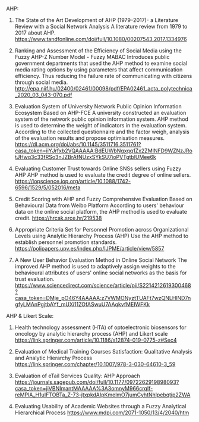 


AHP:

1. The State of the Art Development of AHP (1979–2017)- a Literature Review with a Social Network Analysis
   A literature review from 1979 to 2017 about AHP.
   https://www.tandfonline.com/doi/full/10.1080/00207543.2017.1334976

2. Ranking and Assessment of the Efficiency of Social Media using the Fuzzy AHP-Z Number Model - Fuzzy MABAC
   Introduces public government departments that used the AHP method to examine social media rating options by using parameters that affect communication efficiency. Thus reducing the failure rate of communicating with citizens through social media.
   http://epa.niif.hu/02400/02461/00098/pdf/EPA02461_acta_polytechnica_2020_03_043-070.pdf

3. Evaluation System of University Network Public Opinion Information Ecosystem Based on AHP-FCE
   A university constructed an evaluation system of the network public opinion information system. AHP method is used to determine the weight of indicators in the evaluation system. According to the collected questionnaire and the factor weigh, analysis of the evaluation results and propose optimisation measures.
   https://dl.acm.org/doi/abs/10.1145/3511716.3511761?casa_token=iiYJrfxb2VQAAAAA:BdEUWbNgxqq1Zx2ZMINFD9WZNzJRotJHwq3c33fRSo3nJZBrAfNUzxSYkSU7ioPVTgtblUMee6k

4. Evaluating Customer Trust towards Online SNSs sellers using Fuzzy AHP
   AHP method is used to evaluate the credit degree of online sellers.
   https://iopscience.iop.org/article/10.1088/1742-6596/1529/5/052016/meta

5. Credit Scoring with AHP and Fuzzy Comprehensive Evaluation Based on Behavioural Data from Weibo Platform
   According to users' behaviour data on the online social platform, the AHP method is used to evaluate credit.
   https://hrcak.srce.hr/219538

6. Appropriate Criteria Set for Personnel Promotion across Organizational Levels using Analytic Hierarchy Process (AHP)
   Use the AHP method to establish personnel promotion standards.
   https://polipapers.upv.es/index.php/IJPME/article/view/5857

7. A New User Behavior Evaluation Method in Online Social Network
   The improved AHP method is used to adaptively assign weights to the behavioural attributes of users' online social networks as the basis for trust evaluation.
   https://www.sciencedirect.com/science/article/pii/S2214212619300468?casa_token=DMje_pO46Y4AAAAA:z7VWMONyztTUAFt7wzQNLHlND7ngfyLMAnPgjtbAYf_mUXi11ZOfASwuU7AAqkvfMEIWFKk



AHP & Likert Scale:

1. Health technology assessment (HTA) of optoelectronic biosensors for oncology by analytic hierarchy process (AHP) and Likert scale
   https://link.springer.com/article/10.1186/s12874-019-0775-z#Sec4

2. Evaluation of Medical Training Courses Satisfaction: Qualitative Analysis and Analytic Hierarchy Process
   https://link.springer.com/chapter/10.1007/978-3-030-64610-3_59

3. Evaluation of eTail Services Quality: AHP Approach
   https://journals.sagepub.com/doi/full/10.1177/0972262919898093?casa_token=jiVBNImantMAAAAA%3A3omnyM966crqIf-reMPlA_H1uIFTOBTa_Z-73-jtxpkdAIpKmelmO7jumCyhtNhlpebqtip2ZWA

4. Evaluating Usability of Academic Websites through a Fuzzy Analytical Hierarchical Process
   https://www.mdpi.com/2071-1050/13/4/2040/htm
   
